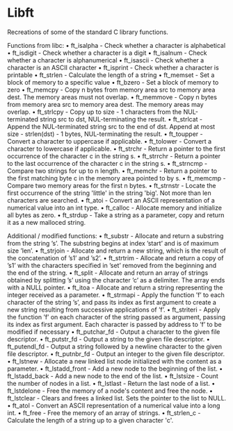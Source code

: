 # Libft
Recreations of some of the standard C library functions.

Functions from libc:
• ft_isalpha - Check whether a character is alphabetical
• ft_isdigit - Check whether a character is a digit
• ft_isalnum - Check whether a character is alphanumerical
• ft_isascii - Check whether a character is an ASCII character
• ft_isprint - Check whether a character is printable
• ft_strlen - Calculate the length of a string
• ft_memset - Set a block of memory to a specific value
• ft_bzero - Set a block of memory to zero
• ft_memcpy - Copy n bytes from memory area src to memory area dest. The memory areas must not overlap.
• ft_memmove - Copy n bytes from memory area src to memory area dest. The memory areas may overlap.
• ft_strlcpy - Copy up to size - 1 characters from the NUL-terminated string src to dst, NUL-terminating the result.
• ft_strlcat - Append the NUL-terminated string src to the end of dst. Append at most size - strlen(dst) - 1 bytes, NUL-terminating the result.
• ft_toupper - Convert a character to uppercase if applicable.
• ft_tolower - Convert a character to lowercase if applicable.
• ft_strchr - Return a pointer to the first occurrence of the character c in the string s.
• ft_strrchr - Return a pointer to the last occurrence of the character c in the string s.
• ft_strncmp - Compare two strings for up to n length.
• ft_memchr - Return a pointer to the first matching byte c in the memory area pointed to by s.
• ft_memcmp - Compare two memory areas for the first n bytes.
• ft_strnstr - Locate the first occurrence of the string 'little' in the string 'big'. Not more than len characters are searched.
• ft_atoi - Convert an ASCII representation of a numerical value into an int type.
• ft_calloc - Allocate memory and initialize all bytes as zero.
• ft_strdup - Take a string as a parameter, copy and return it as a new malloced string.

Additional / modified functions:
• ft_substr - Allocate and return a substring from the string ’s’. The substring begins at index ’start’ and is of maximum size ’len’.
• ft_strjoin - Allocate and return a new string, which is the result of the concatenation of ’s1’ and ’s2’.
• ft_strtrim - Allocate and return a copy of ’s1’ with the characters specified in ’set’ removed from the beginning and the end of the string.
• ft_split - Allocate and return an array of strings obtained by splitting ’s’ using the character ’c’ as a delimiter. The array ends with a NULL pointer.
• ft_itoa - Allocate and return a string representing the integer received as a parameter.
• ft_strmapi - Apply the function ’f’ to each character of the string ’s’, and pass its index as first argument to create a new string resulting from successive applications of ’f’.
• ft_striteri - Apply the function ’f’ on each character of the string passed as argument, passing its index as first argument. Each character is passed by address to ’f’ to be modified if necessary
• ft_putchar_fd - Output a character to the given file descriptor.
• ft_putstr_fd - Output a string to the given file descriptor.
• ft_putendl_fd - Output a string followed by a newline character to the given file descriptor.
• ft_putnbr_fd - Output an integer to the given file descriptor.
• ft_lstnew - Allocate a new linked list node initialized with the content as a parameter.
• ft_lstadd_front - Add a new node to the beginning of the list.
• ft_lstadd_back - Add a new node to the end of the list.
• ft_lstsize - Count the number of nodes in a list.
• ft_lstlast - Return the last node of a list.
• ft_lstdelone - Free the memory of a node's content and free the node.
• ft_lstclear - Clears and frees a linked list. Sets the pointer to the list to NULL.
• ft_atol - Convert an ASCII representation of a numerical value into a long int.
• ft_free - Free the memory of an array of strings.
• ft_strlen_c - Calculate the length of a string up to a given character 'c'.
